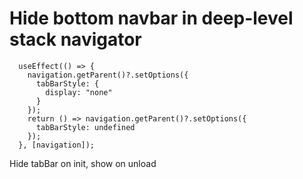 # Hide bottom navbar in deep-level stack navigator
```
  useEffect(() => {
    navigation.getParent()?.setOptions({
      tabBarStyle: {
        display: "none"
      }
    });
    return () => navigation.getParent()?.setOptions({
      tabBarStyle: undefined
    });
  }, [navigation]);
```
Hide tabBar on init, show on unload